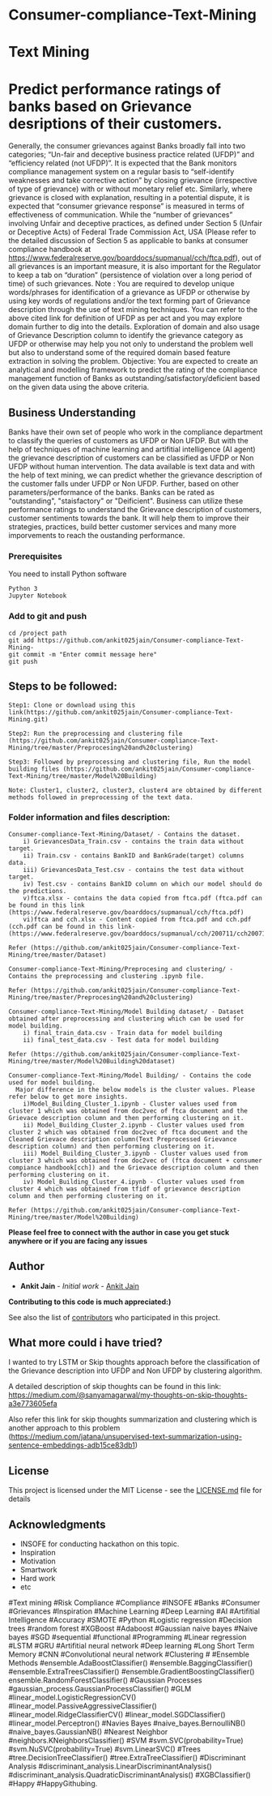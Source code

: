 # Consumer-compliance-Text-Mining

# Text Mining

# Predict performance ratings of banks based on Grievance desriptions of their customers.

Generally, the consumer grievances against Banks broadly fall into two categories; “Un-fair and deceptive business practice related (UFDP)” and “efficiency related (not UFDP)”.
It is expected that the Bank monitors compliance management system on a regular basis to “self-identify weaknesses and take corrective action” by closing grievance (irrespective of type of grievance) with or without monetary relief etc. Similarly, where grievance is closed with explanation, resulting in a potential dispute, it is expected that “consumer grievance response” is measured in terms of effectiveness of communication. While the “number of grievances” involving Unfair and deceptive practices, as defined under Section 5 (Unfair or Deceptive Acts) of Federal Trade Commission Act, USA (Please refer to the detailed discussion of Section 5 as applicable to banks at consumer compliance handbook at https://www.federalreserve.gov/boarddocs/supmanual/cch/ftca.pdf), out of all grievances is an important measure, it is also important for the Regulator to keep a tab on “duration” (persistence of violation over a long period of time) of such grievances.
Note : You are required to develop unique words/phrases for identification of a grievance as UFDP or otherwise by using key words of regulations and/or the text forming part of Grievance description through the use of text mining techniques. You can refer to the above cited link for definition of UFDP as per act and you may explore domain further to dig into the details. Exploration of domain and also usage of Grievance Description column to identify the grievance category as UFDP or otherwise may help you not only to understand the problem well but also to understand some of the required domain based feature extraction in solving the problem.
Objective: You are expected to create an analytical and modelling framework to predict the rating of the compliance management function of Banks as outstanding/satisfactory/deficient based on the given data using the above criteria.

## Business Understanding

Banks have their own set of people who work in the compliance department to classify the queries of customers as UFDP or Non UFDP. But with the help of techniques of machine learning and artifitial intelligence (AI agent) the grievance description of customers can be classified as UFDP or Non UFDP without human intervention. The data available is text data and with the help of text mining, we can predict whether the grievance description of the customer falls under UFDP or Non UFDP.
Further, based on other parameters/performance of the banks. Banks can be rated as "outstanding", "staisfactory" or "Deificient".
Business can utilize these performance ratings to understand the Grievance description of customers, customer sentiments towards the bank. It will help them to improve their strategies, practices, build better customer services and many more imporvements to reach the oustanding performance.

### Prerequisites

You need to install Python software

```
Python 3
Jupyter Notebook
```

### Add to git and push

```
cd /project path
git add https://github.com/ankit025jain/Consumer-compliance-Text-Mining-
git commit -m "Enter commit message here"
git push

```

## Steps to be followed:

```
Step1: Clone or download using this link(https://github.com/ankit025jain/Consumer-compliance-Text-Mining.git)

Step2: Run the preprocessing and clustering file (https://github.com/ankit025jain/Consumer-compliance-Text-Mining/tree/master/Preprocesing%20and%20clustering)

Step3: Followed by preprocessing and clustering file, Run the model building files (https://github.com/ankit025jain/Consumer-compliance-Text-Mining/tree/master/Model%20Building)

Note: Cluster1, cluster2, cluster3, cluster4 are obtained by different methods followed in preprocessing of the text data.
```
### Folder information and files description:

```
Consumer-compliance-Text-Mining/Dataset/ - Contains the dataset. 
    i) GrievancesData_Train.csv - contains the train data without target.
    ii) Train.csv - contains BankID and BankGrade(target) columns data.
    iii) GrievancesData_Test.csv - contains the test data without target.
    iv) Test.csv - contains BankID column on which our model should do the predictions.
    v)ftca.xlsx - contains the data copied from ftca.pdf (ftca.pdf can be found in this link (https://www.federalreserve.gov/boarddocs/supmanual/cch/ftca.pdf)
    vi)ftca and cch.xlsx - Content copied from ftca.pdf and cch.pdf (cch.pdf can be found in this link- (https://www.federalreserve.gov/boarddocs/supmanual/cch/200711/cch200711.pdf)

Refer (https://github.com/ankit025jain/Consumer-compliance-Text-Mining/tree/master/Dataset)

Consumer-compliance-Text-Mining/Preprocesing and clustering/ - Contains the preprocessing and clustering .ipynb file.

Refer (https://github.com/ankit025jain/Consumer-compliance-Text-Mining/tree/master/Preprocesing%20and%20clustering)

Consumer-compliance-Text-Mining/Model Building dataset/ - Dataset obtained after preprocessing and clustering which can be used for model building.
    i) final_train_data.csv - Train data for model building
    ii) final_test_data.csv - Test data for model building

Refer (https://github.com/ankit025jain/Consumer-compliance-Text-Mining/tree/master/Model%20Building%20dataset)

Consumer-compliance-Text-Mining/Model Building/ - Contains the code used for model building.
  Major difference in the below models is the cluster values. Please refer below to get more insights.
    i)Model_Building_Cluster_1.ipynb - Cluster values used from cluster 1 which was obtained from doc2vec of ftca document and the Grievace description column and then performing clustering on it.
    ii) Model_Building_Cluster_2.ipynb - Cluster values used from cluster 2 which was obtained from doc2vec of ftca document and the Cleaned Grievace description column(Text Preprocessed Grievance description column) and then performing clustering on it.
    iii) Model_Building_Cluster_3.ipynb - Cluster values used from cluster 3 which was obtained from doc2vec of (ftca document + consumer compiance handbook[cch]) and the Grievace description column and then performing clustering on it.
    iv) Model_Building_Cluster_4.ipynb - Cluster values used from cluster 4 which was obtained from tfidf of grievance description column and then performing clustering on it.

Refer (https://github.com/ankit025jain/Consumer-compliance-Text-Mining/tree/master/Model%20Building)

```
**Please feel free to connect with the author in case you get stuck anywhere or if you are facing any issues**

## Author

* **Ankit Jain** - *Initial work* - [Ankit Jain](https://github.com/ankit025jain)

**Contributing to this code is much appreciated:)**

See also the list of [contributors](https://github.com/ankit025jain/Consumer-compliance-Text-Mining/graphs/contributors) who participated in this project.

## What more could i have tried?

I wanted to try LSTM or Skip thoughts approach before the classification of the Grievance description into UFDP and Non UFDP by clustering algorithm.

A detailed description of skip thoughts can be found in this link: https://medium.com/@sanyamagarwal/my-thoughts-on-skip-thoughts-a3e773605efa

Also refer this link for skip thoughts summarization and clustering which is another approach to this problem (https://medium.com/jatana/unsupervised-text-summarization-using-sentence-embeddings-adb15ce83db1)

## License

This project is licensed under the MIT License - see the [LICENSE.md](LICENSE.md) file for details

## Acknowledgments

* INSOFE for conducting hackathon on this topic.
* Inspiration
* Motivation
* Smartwork
* Hard work
* etc

#Text mining #Risk Compliance #Compliance #INSOFE #Banks #Consumer #Grievances #Inspiration #Machine Learning #Deep Learning #AI #Artifitial Intelligence #Accuracy #SMOTE #Python #Logistic regression #Decision trees #random forest #XGBoost #Adaboost #Gaussian naive bayes #Naive bayes #SGD #sequential #functional #Programming #Linear regression #LSTM #GRU #Artifitial neural network #Deep learning #Long Short Term Memory #CNN #Convolutional neural network #Clustering # #Ensemble Methods #ensemble.AdaBoostClassifier() #ensemble.BaggingClassifier() #ensemble.ExtraTreesClassifier() #ensemble.GradientBoostingClassifier() ensemble.RandomForestClassifier() #Gaussian Processes #gaussian_process.GaussianProcessClassifier() #GLM #linear_model.LogisticRegressionCV() #linear_model.PassiveAggressiveClassifier() #linear_model.RidgeClassifierCV() #linear_model.SGDClassifier() #linear_model.Perceptron() #Navies Bayes #naive_bayes.BernoulliNB() #naive_bayes.GaussianNB() #Nearest Neighbor #neighbors.KNeighborsClassifier() #SVM #svm.SVC(probability=True) #svm.NuSVC(probability=True) #svm.LinearSVC() #Trees #tree.DecisionTreeClassifier() #tree.ExtraTreeClassifier() #Discriminant Analysis #discriminant_analysis.LinearDiscriminantAnalysis() #discriminant_analysis.QuadraticDiscriminantAnalysis() #XGBClassifier() #Happy #HappyGithubing.
